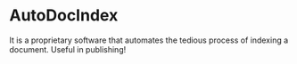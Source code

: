 # **AutoDocIndex**

It is a proprietary software that automates the tedious process of indexing a document. Useful in publishing!
